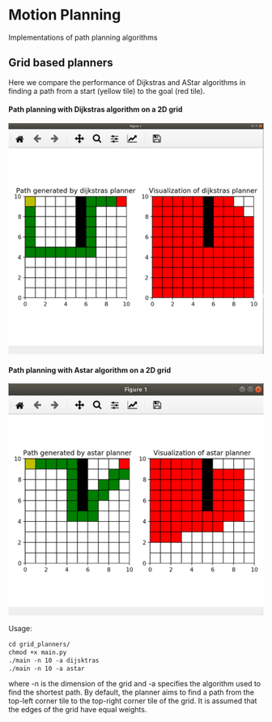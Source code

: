 # Motion Planning
Implementations of path planning algorithms

## Grid based planners
Here we compare the performance of Dijkstras and AStar algorithms in finding a path from a start (yellow tile) to the goal (red tile).

#### Path planning with Dijkstras algorithm on a 2D grid
![](media/dijkstras.png)


#### Path planning with Astar algorithm on a 2D grid

![](media/astar.png)

Usage:
```
cd grid_planners/
chmod +x main.py
./main -n 10 -a dijsktras
./main -n 10 -a astar
```
where -n is the dimension of the grid and -a specifies the algorithm used to find the shortest path. By default, the planner aims to find a path from the top-left corner tile to the top-right corner tile of the grid. It is assumed that the edges of the grid have equal weights.

